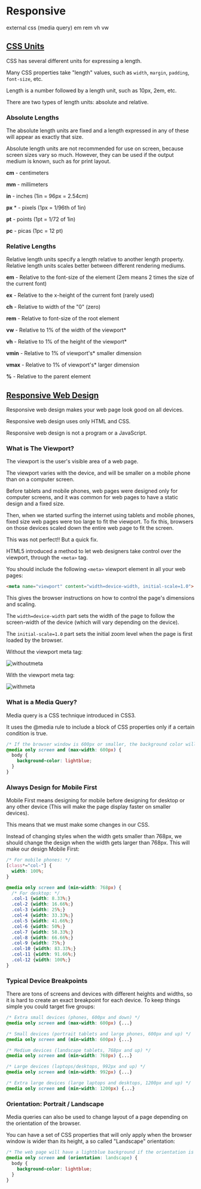# Responsive
external css (media query)
em rem vh vw

## [CSS Units](https://www.w3schools.com/css/css_units.asp)

CSS has several different units for expressing a length.

Many CSS properties take "length" values, such as `width`, `margin`, `padding`, `font-size`, etc.

Length is a number followed by a length unit, such as 10px, 2em, etc.

There are two types of length units: absolute and relative.

### **Absolute Lengths**

The absolute length units are fixed and a length expressed in any of these will appear as exactly that size.

Absolute length units are not recommended for use on screen, because screen sizes vary so much. However, they can be used if the output medium is known, such as for print layout.

**cm** - centimeters

**mm** - millimeters

**in** - inches (1in = 96px = 2.54cm)

**px** * - pixels (1px = 1/96th of 1in)

**pt** - points (1pt = 1/72 of 1in)

**pc** - picas (1pc = 12 pt)

### **Relative Lengths**

Relative length units specify a length relative to another length property. Relative length units scales better between different rendering mediums.

**em** - Relative to the font-size of the element (2em means 2 times the size of the current font)	

**ex** - Relative to the x-height of the current font (rarely used)	

**ch** - Relative to width of the "0" (zero)	

**rem** - Relative to font-size of the root element	

**vw** - Relative to 1% of the width of the viewport*	

**vh** - Relative to 1% of the height of the viewport*	

**vmin** - Relative to 1% of viewport's* smaller dimension	

**vmax** - Relative to 1% of viewport's* larger dimension	

**%** - Relative to the parent element

## [Responsive Web Design](https://www.w3schools.com/css/css_rwd_intro.asp)

Responsive web design makes your web page look good on all devices.

Responsive web design uses only HTML and CSS.

Responsive web design is not a program or a JavaScript.

### **What is The Viewport?**

The viewport is the user's visible area of a web page.

The viewport varies with the device, and will be smaller on a mobile phone than on a computer screen.

Before tablets and mobile phones, web pages were designed only for computer screens, and it was common for web pages to have a static design and a fixed size.

Then, when we started surfing the internet using tablets and mobile phones, fixed size web pages were too large to fit the viewport. To fix this, browsers on those devices scaled down the entire web page to fit the screen.

This was not perfect!! But a quick fix.

HTML5 introduced a method to let web designers take control over the viewport, through the `<meta>` tag.

You should include the following `<meta>` viewport element in all your web pages:

``` html
<meta name="viewport" content="width=device-width, initial-scale=1.0">
```

This gives the browser instructions on how to control the page's dimensions and scaling.

The `width=device-width` part sets the width of the page to follow the screen-width of the device (which will vary depending on the device).

The `initial-scale=1.0` part sets the initial zoom level when the page is first loaded by the browser.

Without the viewport meta tag:

![withoutmeta](https://www.w3schools.com/css/img_viewport1.png)

With the viewport meta tag:

![withmeta](https://www.w3schools.com/css/img_viewport2.png)

### **What is a Media Query?**
Media query is a CSS technique introduced in CSS3.

It uses the @media rule to include a block of CSS properties only if a certain condition is true.

``` css
/* If the browser window is 600px or smaller, the background color will be lightblue: */
@media only screen and (max-width: 600px) {
  body {
    background-color: lightblue;
  }
}
```
### **Always Design for Mobile First**
Mobile First means designing for mobile before designing for desktop or any other device (This will make the page display faster on smaller devices).

This means that we must make some changes in our CSS.

Instead of changing styles when the width gets smaller than 768px, we should change the design when the width gets larger than 768px. This will make our design Mobile First:

``` css
/* For mobile phones: */
[class*="col-"] {
  width: 100%;
}

@media only screen and (min-width: 768px) {
  /* For desktop: */
  .col-1 {width: 8.33%;}
  .col-2 {width: 16.66%;}
  .col-3 {width: 25%;}
  .col-4 {width: 33.33%;}
  .col-5 {width: 41.66%;}
  .col-6 {width: 50%;}
  .col-7 {width: 58.33%;}
  .col-8 {width: 66.66%;}
  .col-9 {width: 75%;}
  .col-10 {width: 83.33%;}
  .col-11 {width: 91.66%;}
  .col-12 {width: 100%;}
}
```

### **Typical Device Breakpoints**
There are tons of screens and devices with different heights and widths, so it is hard to create an exact breakpoint for each device. To keep things simple you could target five groups:

``` css
/* Extra small devices (phones, 600px and down) */
@media only screen and (max-width: 600px) {...}

/* Small devices (portrait tablets and large phones, 600px and up) */
@media only screen and (min-width: 600px) {...}

/* Medium devices (landscape tablets, 768px and up) */
@media only screen and (min-width: 768px) {...}

/* Large devices (laptops/desktops, 992px and up) */
@media only screen and (min-width: 992px) {...}

/* Extra large devices (large laptops and desktops, 1200px and up) */
@media only screen and (min-width: 1200px) {...}
```

### **Orientation: Portrait / Landscape**
Media queries can also be used to change layout of a page depending on the orientation of the browser.

You can have a set of CSS properties that will only apply when the browser window is wider than its height, a so called "Landscape" orientation:

``` css
/* The web page will have a lightblue background if the orientation is in landscape mode: */
@media only screen and (orientation: landscape) {
  body {
    background-color: lightblue;
  }
}
```